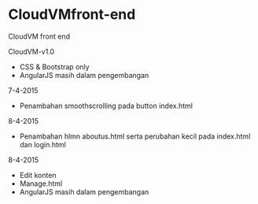 # CloudVMfront-end
CloudVM front end

CloudVM-v1.0 
- CSS & Bootstrap only
- AngularJS masih dalam pengembangan

7-4-2015
- Penambahan smoothscrolling pada button index.html

8-4-2015
- Penambahan hlmn aboutus.html serta perubahan kecil pada index.html dan login.html

8-4-2015
- Edit konten
- Manage.html 
- AngularJS masih dalam pengembangan